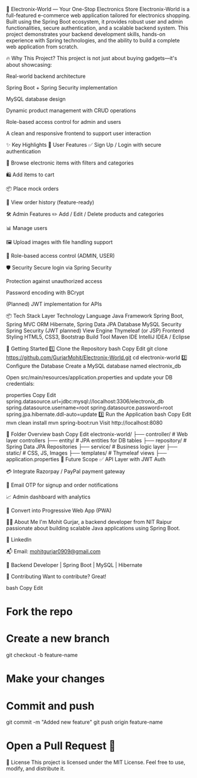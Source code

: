 🛒 Electronix-World — 
Your One-Stop Electronics Store
Electronix-World is a full-featured e-commerce web application tailored for electronics shopping.
Built using the Spring Boot ecosystem, it provides robust user and admin functionalities, secure authentication, and a scalable backend system. 
This project demonstrates your backend development skills, hands-on experience with Spring technologies,
and the ability to build a complete web application from scratch.

🔥 Why This Project?
This project is not just about buying gadgets—it's about showcasing:

Real-world backend architecture

Spring Boot + Spring Security implementation

MySQL database design

Dynamic product management with CRUD operations

Role-based access control for admin and users

A clean and responsive frontend to support user interaction

✨ Key Highlights
👥 User Features
✅ Sign Up / Login with secure authentication

🔎 Browse electronic items with filters and categories

🛍 Add items to cart

📦 Place mock orders

🔄 View order history (feature-ready)

🛠 Admin Features
✏️ Add / Edit / Delete products and categories

📊 Manage users

🖼 Upload images with file handling support

🔐 Role-based access control (ADMIN, USER)

🛡 Security
Secure login via Spring Security

Protection against unauthorized access

Password encoding with BCrypt

(Planned) JWT implementation for APIs

📦 Tech Stack
Layer	Technology
Language	Java
Framework	Spring Boot, Spring MVC
ORM	Hibernate, Spring Data JPA
Database	MySQL
Security	Spring Security (JWT planned)
View Engine	Thymeleaf (or JSP)
Frontend Styling	HTML5, CSS3, Bootstrap
Build Tool	Maven
IDE	IntelliJ IDEA / Eclipse

🚀 Getting Started
1️⃣ Clone the Repository
bash
Copy
Edit
git clone https://github.com/GurjarMohit/Electronix-World.git
cd electronix-world
2️⃣ Configure the Database
Create a MySQL database named electronix_db

Open src/main/resources/application.properties and update your DB credentials:

properties
Copy
Edit
spring.datasource.url=jdbc:mysql://localhost:3306/electronix_db
spring.datasource.username=root
spring.datasource.password=root
spring.jpa.hibernate.ddl-auto=update
3️⃣ Run the Application
bash
Copy
Edit
mvn clean install
mvn spring-boot:run
Visit http://localhost:8080

🧩 Folder Overview
bash
Copy
Edit
electronix-world/
├── controller/        # Web layer controllers
├── entity/            # JPA entities for DB tables
├── repository/        # Spring Data JPA Repositories
├── service/           # Business logic layer
├── static/            # CSS, JS, Images
├── templates/         # Thymeleaf views
├── application.properties
🌟 Future Scope
✅ API Layer with JWT Auth

💳 Integrate Razorpay / PayPal payment gateway

📩 Email OTP for signup and order notifications

📈 Admin dashboard with analytics

📱 Convert into Progressive Web App (PWA)

🙋‍♂️ About Me
I'm Mohit Gurjar, a backend developer from NIT Raipur passionate about building scalable Java applications using Spring Boot.

🔗 LinkedIn

📬 Email: mohitgurjar0909@gmail.com

💼 Backend Developer | Spring Boot | MySQL | Hibernate

💬 Contributing
Want to contribute? Great!

bash
Copy
Edit
# Fork the repo
# Create a new branch
git checkout -b feature-name

# Make your changes
# Commit and push
git commit -m "Added new feature"
git push origin feature-name

# Open a Pull Request 🚀
📃 License
This project is licensed under the MIT License. Feel free to use, modify, and distribute it.






